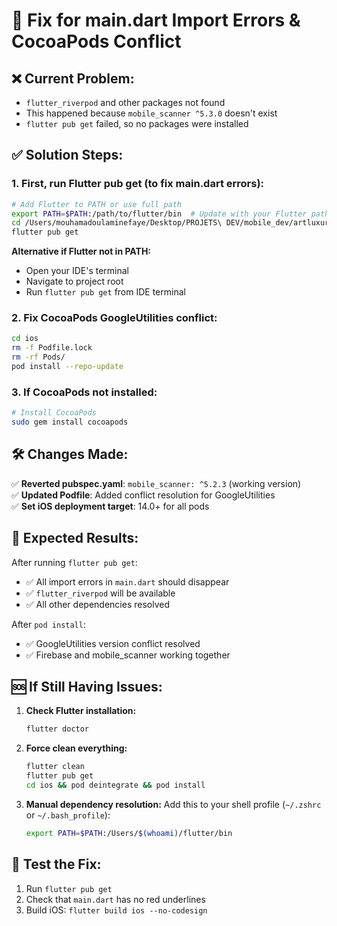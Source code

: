 # 🔧 Fix for main.dart Import Errors & CocoaPods Conflict

## ❌ Current Problem:
- `flutter_riverpod` and other packages not found
- This happened because `mobile_scanner ^5.3.0` doesn't exist
- `flutter pub get` failed, so no packages were installed

## ✅ Solution Steps:

### 1. **First, run Flutter pub get** (to fix main.dart errors):

```bash
# Add Flutter to PATH or use full path
export PATH=$PATH:/path/to/flutter/bin  # Update with your Flutter path
cd /Users/mouhamadoulaminefaye/Desktop/PROJETS\ DEV/mobile_dev/artluxurybus
flutter pub get
```

**Alternative if Flutter not in PATH:**
- Open your IDE's terminal
- Navigate to project root
- Run `flutter pub get` from IDE terminal

### 2. **Fix CocoaPods GoogleUtilities conflict:**

```bash
cd ios
rm -f Podfile.lock
rm -rf Pods/
pod install --repo-update
```

### 3. **If CocoaPods not installed:**

```bash
# Install CocoaPods
sudo gem install cocoapods
```

## 🛠️ Changes Made:

✅ **Reverted pubspec.yaml**: `mobile_scanner: ^5.2.3` (working version)  
✅ **Updated Podfile**: Added conflict resolution for GoogleUtilities  
✅ **Set iOS deployment target**: 14.0+ for all pods  

## 🚀 Expected Results:

After running `flutter pub get`:
- ✅ All import errors in `main.dart` should disappear
- ✅ `flutter_riverpod` will be available  
- ✅ All other dependencies resolved

After `pod install`:
- ✅ GoogleUtilities version conflict resolved
- ✅ Firebase and mobile_scanner working together

## 🆘 If Still Having Issues:

1. **Check Flutter installation:**
   ```bash
   flutter doctor
   ```

2. **Force clean everything:**
   ```bash
   flutter clean
   flutter pub get
   cd ios && pod deintegrate && pod install
   ```

3. **Manual dependency resolution:** 
   Add this to your shell profile (`~/.zshrc` or `~/.bash_profile`):
   ```bash
   export PATH=$PATH:/Users/$(whoami)/flutter/bin
   ```

## 📱 Test the Fix:

1. Run `flutter pub get` 
2. Check that `main.dart` has no red underlines
3. Build iOS: `flutter build ios --no-codesign`
